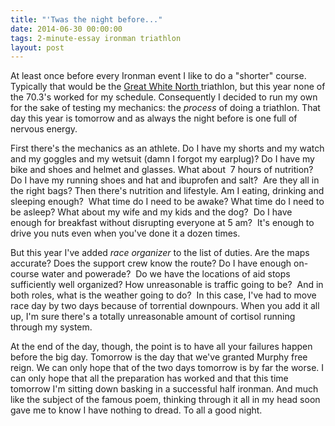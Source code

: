 ```yaml
---
title: "'Twas the night before..."
date: 2014-06-30 00:00:00 
tags: 2-minute-essay ironman triathlon
layout: post
---
```

At least once before every Ironman event I like to do a "shorter" course. Typically that would be the [Great White North ](http://www.gwntriathlon.com/)triathlon, but this year none of the 70.3's worked for my schedule. Consequently I decided to run my own for the sake of testing my mechanics: the _process_&nbsp;of doing a triathlon. That day this year is tomorrow and as always the night before is one full of nervous energy.

<a name="more"></a>First there's the mechanics as an athlete. Do I have my shorts and my watch and my goggles and my wetsuit (damn I forgot my earplug)? Do I have my bike and shoes and helmet and glasses. What about &nbsp;7 hours of nutrition? Do I have my running shoes and hat and ibuprofen and salt? &nbsp;Are they all in the right bags? Then there's nutrition and lifestyle. Am I eating, drinking and sleeping enough? &nbsp;What time do I need to be awake? What time do I need to be asleep? What about my wife and my kids and the dog? &nbsp;Do I have enough for breakfast without disrupting everyone at 5 am? &nbsp;It's enough to drive you nuts even when you've done it a dozen times.

But this year I've added _race organizer_&nbsp;to the list of duties. Are the maps accurate? Does the support crew know the route? Do I have enough on-course water and powerade? &nbsp;Do we have the locations of aid stops sufficiently well organized? How unreasonable is traffic going to be? &nbsp;And in both roles, what is the weather going to do? &nbsp;In this case, I've had to move race day by two days because of torrential downpours. When you add it all up, I'm sure there's a totally unreasonable amount of cortisol running through my system.

At the end of the day, though, the point is to have all your failures happen before the big day. Tomorrow is the day that we've granted Murphy free reign. We can only hope that of the two days tomorrow is by far the worse. I can only hope that all the preparation has worked and that this time tomorrow I'm sitting down basking in a successful half ironman. And much like the subject of the famous poem, thinking through it all in my head soon gave me to know I have nothing to dread. To all a good night.
